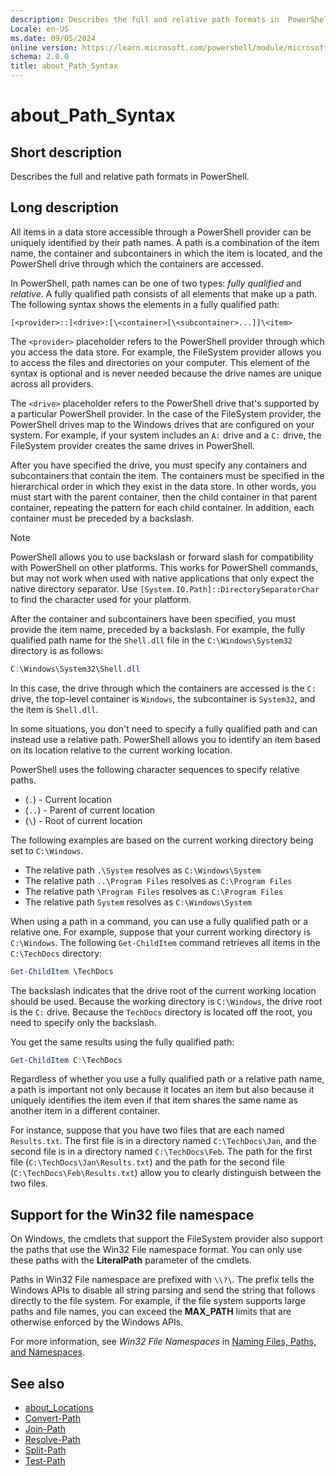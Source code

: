 ```yaml
---
description: Describes the full and relative path formats in  PowerShell.
Locale: en-US
ms.date: 09/05/2024
online version: https://learn.microsoft.com/powershell/module/microsoft.powershell.core/about/about_path_syntax?view=powershell-7.4&WT.mc_id=ps-gethelp
schema: 2.0.0
title: about_Path_Syntax
---
```

# about_Path_Syntax

## Short description

Describes the full and relative path formats in  PowerShell.

## Long description

All items in a data store accessible through a PowerShell provider can be
uniquely identified by their path names. A path is a combination of the
item name, the container and subcontainers in which the item is located, and
the PowerShell drive through which the containers are accessed.

In PowerShell, path names can be one of two types: _fully qualified_ and
_relative_. A fully qualified path consists of all elements that make up a
path. The following syntax shows the elements in a fully qualified path:

```Syntax
[<provider>::]<drive>:[\<container>[\<subcontainer>...]]\<item>
```

The `<provider>` placeholder refers to the PowerShell provider through which
you access the data store. For example, the FileSystem provider allows you to
access the files and directories on your computer. This element of the syntax
is optional and is never needed because the drive names are unique across all
providers.

The `<drive>` placeholder refers to the PowerShell drive that's supported by a
particular PowerShell provider. In the case of the FileSystem provider, the
PowerShell drives map to the Windows drives that are configured on your system.
For example, if your system includes an `A:` drive and a `C:` drive, the
FileSystem provider creates the same drives in PowerShell.

After you have specified the drive, you must specify any containers and
subcontainers that contain the item. The containers must be specified in the
hierarchical order in which they exist in the data store. In other words, you
must start with the parent container, then the child container in that parent
container, repeating the pattern for each child container. In addition, each
container must be preceded by a backslash.

> [!NOTE]
> PowerShell allows you to use backslash or forward slash for compatibility
> with PowerShell on other platforms. This works for PowerShell commands, but
> may not work when used with native applications that only expect the native
> directory separator. Use `[System.IO.Path]::DirectorySeparatorChar` to find
> the character used for your platform.

After the container and subcontainers have been specified, you must provide
the item name, preceded by a backslash. For example, the fully qualified path
name for the `Shell.dll` file in the `C:\Windows\System32` directory is as
follows:

```powershell
C:\Windows\System32\Shell.dll
```

In this case, the drive through which the containers are accessed is the `C:`
drive, the top-level container is `Windows`, the subcontainer is `System32`,
and the item is `Shell.dll`.

In some situations, you don't need to specify a fully qualified path and can
instead use a relative path. PowerShell allows you to identify an item based on
its location relative to the current working location.

PowerShell uses the following character sequences to specify relative paths.

- (`.`) - Current location
- (`..`) - Parent of current location
- (`\`) - Root of current location

The following examples are based on the current working directory being set to
`C:\Windows`.

- The relative path `.\System` resolves as `C:\Windows\System`
- The relative path `..\Program Files` resolves as `C:\Program Files`
- The relative path `\Program Files` resolves as `C:\Program Files`
- The relative path `System` resolves as `C:\Windows\System`

When using a path in a command, you can use a fully qualified path or a
relative one. For example, suppose that your current working directory is
`C:\Windows`. The following `Get-ChildItem` command retrieves all items in the
`C:\TechDocs` directory:

```powershell
Get-ChildItem \TechDocs
```

The backslash indicates that the drive root of the current working location
should be used. Because the working directory is `C:\Windows`, the drive root
is the `C:` drive. Because the `TechDocs` directory is located off the root,
you need to specify only the backslash.

You get the same results using the fully qualified path:

```powershell
Get-ChildItem C:\TechDocs
```

Regardless of whether you use a fully qualified path or a relative path name, a
path is important not only because it locates an item but also because it
uniquely identifies the item even if that item shares the same name as another
item in a different container.

For instance, suppose that you have two files that are each named
`Results.txt`. The first file is in a directory named `C:\TechDocs\Jan`, and
the second file is in a directory named `C:\TechDocs\Feb`. The path for the
first file (`C:\TechDocs\Jan\Results.txt`) and the path for the second file
(`C:\TechDocs\Feb\Results.txt`) allow you to clearly distinguish between the
two files.

## Support for the Win32 file namespace

On Windows, the cmdlets that support the FileSystem provider also support the
paths that use the Win32 File namespace format. You can only use these paths
with the **LiteralPath** parameter of the cmdlets.

Paths in Win32 File namespace are prefixed with `\\?\`. The prefix tells the
Windows APIs to disable all string parsing and send the string that follows
directly to the file system. For example, if the file system supports large
paths and file names, you can exceed the **MAX_PATH** limits that are otherwise
enforced by the Windows APIs.

For more information, see _Win32 File Namespaces_ in
[Naming Files, Paths, and Namespaces][01].

## See also

- [about_Locations][02]
- [Convert-Path][03]
- [Join-Path][04]
- [Resolve-Path][05]
- [Split-Path][06]
- [Test-Path][07]

<!-- link references -->
[01]: /windows/win32/fileio/naming-a-file#win32-file-namespaces
[02]: about_Locations.md
[03]: xref:Microsoft.PowerShell.Management.Convert-Path
[04]: xref:Microsoft.PowerShell.Management.Join-Path
[05]: xref:Microsoft.PowerShell.Management.Resolve-Path
[06]: xref:Microsoft.PowerShell.Management.Split-Path
[07]: xref:Microsoft.PowerShell.Management.Test-Path
